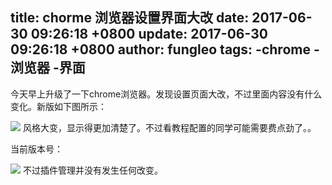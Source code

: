 title: chorme 浏览器设置界面大改
date: 2017-06-30 09:26:18 +0800
update: 2017-06-30 09:26:18 +0800
author: fungleo
tags:
    -chrome
    -浏览器
    -界面
---

今天早上升级了一下chrome浏览器。发现设置页面大改，不过里面内容没有什么变化。新版如下图所示：

![](https://raw.githubusercontent.com/fengcms/articles/master/image/b2/5f4a590373098d04aeccdc472eb920.png)
风格大变，显示得更加清楚了。不过看教程配置的同学可能需要费点劲了。。

当前版本号：

![](https://raw.githubusercontent.com/fengcms/articles/master/image/25/74abc5b87c71e1bb69bd5eb4df6f18.png)
不过插件管理并没有发生任何改变。